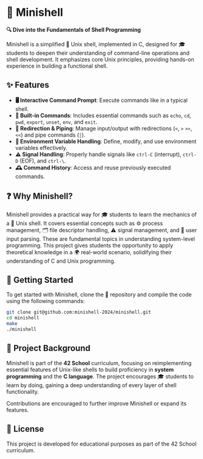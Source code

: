 # 🐚 Minishell

**🔍 Dive into the Fundamentals of Shell Programming**

Minishell is a simplified 🐧 Unix shell, implemented in C, designed for 🎓 students to deepen their understanding of command-line operations and shell development. It emphasizes core Unix principles, providing hands-on experience in building a functional shell.

## ✨ Features
- **🖥️ Interactive Command Prompt**: Execute commands like in a typical shell.
- **🔑 Built-in Commands**: Includes essential commands such as `echo`, `cd`, `pwd`, `export`, `unset`, `env`, and `exit`.
- **🔄 Redirection & Piping**: Manage input/output with redirections (`<`, `>` `>>`, `<<`) and pipe commands (`|`).
- **🌿 Environment Variable Handling**: Define, modify, and use environment variables effectively.
- **⚠️ Signal Handling**: Properly handle signals like `ctrl-C` (interrupt), `ctrl-D` (EOF), and `ctrl-\`.
- **🕰️ Command History**: Access and reuse previously executed commands.

## ❓ Why Minishell?
Minishell provides a practical way for 🎓 students to learn the mechanics of a 🐧 Unix shell. It covers essential concepts such as ⚙️ process management, 🗂️ file descriptor handling, ⚠️ signal management, and 📝 user input parsing. These are fundamental topics in understanding system-level programming. This project gives students the opportunity to apply theoretical knowledge in a 🌍 real-world scenario, solidifying their understanding of C and Unix programming.

## 🚀 Getting Started
To get started with Minishell, clone the 📂 repository and compile the code using the following commands:

```sh
git clone git@github.com:minishell-2024/minishell.git
cd minishell
make
./minishell
```

## 📜 Project Background
Minishell is part of the **42 School** curriculum, focusing on reimplementing essential features of Unix-like shells to build proficiency in **system programming** and the **C language**. The project encourages 🎓 students to learn by doing, gaining a deep understanding of every layer of shell functionality.

Contributions are encouraged to further improve Minishell or expand its features.

## 📄 License
This project is developed for educational purposes as part of the 42 School curriculum.

